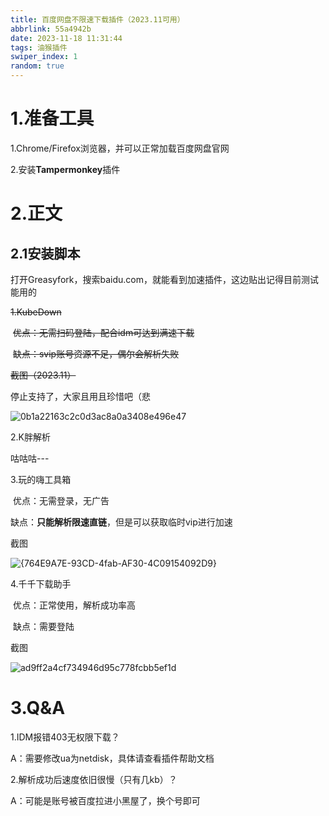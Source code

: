 ```yaml
---
title: 百度网盘不限速下载插件（2023.11可用）
abbrlink: 55a4942b
date: 2023-11-18 11:31:44
tags: 油猴插件
swiper_index: 1
random: true
---
```


# 1.准备工具

1.Chrome/Firefox浏览器，并可以正常加载百度网盘官网

2.安装**Tampermonkey**插件

# 2.正文

## 2.1安装脚本

打开Greasyfork[](https://greasyfork.org/zh-CN)，搜索baidu.com，就能看到加速插件，这边贴出记得目前测试能用的

~~1.KubeDown~~[](https://greasyfork.org/zh-CN/scripts/463832)

​	~~优点：无需扫码登陆，配合idm可达到满速下载~~

​	~~缺点：svip账号资源不足，偶尔会解析失败~~

~~截图（2023.11）~~

停止支持了，大家且用且珍惜吧（悲

![0b1a22163c2c0d3ac8a0a3408e496e47](https://pic.hcwind.site/2023/11/0b1a22163c2c0d3ac8a0a3408e496e47.png)

2.K胖解析

咕咕咕---

3.玩的嗨工具箱[](https://greasyfork.org/zh-CN/scripts/384538)

​	优点：无需登录，无广告

​	缺点：**只能解析限速直链**，但是可以获取临时vip进行加速

截图

![{764E9A7E-93CD-4fab-AF30-4C09154092D9}](https://pic.hcwind.site/2023/11/eb7e009eea4360d6aa486011113398be.png)

4.千千下载助手[](https://greasyfork.org/zh-CN/scripts/463171)

​	优点：正常使用，解析成功率高

​	缺点：需要登陆

截图

![ad9ff2a4cf734946d95c778fcbb5ef1d](https://pic.hcwind.site/2023/11/ad9ff2a4cf734946d95c778fcbb5ef1d.png)

# 3.Q&A

1.IDM报错403无权限下载？

A：需要修改ua为netdisk，具体请查看插件帮助文档

2.解析成功后速度依旧很慢（只有几kb）？

A：可能是账号被百度拉进小黑屋了，换个号即可
